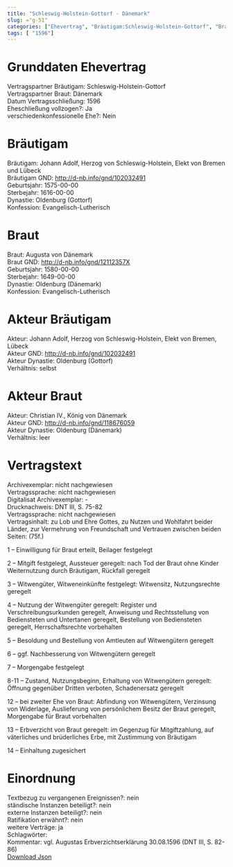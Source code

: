 ```yaml
---
title: "Schleswig-Holstein-Gottorf - Dänemark"
slug: ="g-51"
categories: ["Ehevertrag", "Bräutigam:Schleswig-Holstein-Gottorf", "Braut: Dänemark", "Eheschließung vollzogen?:Ja", "verschiedenkonfessionelle Ehe?:Nein", "Dynastie Bräutigam:Oldenburg (Gottorf)", "Akteur Bräutigam:Johann Adolf, Herzog von Schleswig-Holstein, Elekt von Bremen, Lübeck", "Akteur Braut:Christian IV., König von Dänemark", "Textbezug?:nein", "Ständisch?:nein", "Ratifikation?:nein", "Sonstiges?:ja", "Bräutigam:Schleswig-Holstein-Gottorf", "Braut: Dänemark"]
tags: [ "1596"]
---
```

<!--more-->

# Grunddaten Ehevertrag

Vertragspartner Bräutigam: Schleswig-Holstein-Gottorf<br>
Vertragspartner Braut: Dänemark<br>
Datum Vertragsschließung: 1596<br>
Eheschließung vollzogen?: Ja<br>
verschiedenkonfessionelle Ehe?: Nein<br>
# Bräutigam

Bräutigam: Johann Adolf, Herzog von Schleswig-Holstein, Elekt von Bremen und Lübeck<br>
Bräutigam GND: http://d-nb.info/gnd/102032491<br>
Geburtsjahr: 1575-00-00<br>
Sterbejahr: 1616-00-00<br>
Dynastie: Oldenburg (Gottorf)<br>
Konfession: Evangelisch-Lutherisch<br>
# Braut

Braut: Augusta von Dänemark<br>
Braut GND: http://d-nb.info/gnd/12112357X<br>
Geburtsjahr: 1580-00-00<br>
Sterbejahr: 1649-00-00<br>
Dynastie: Oldenburg (Dänemark)<br>
Konfession: Evangelisch-Lutherisch<br>
# Akteur Bräutigam

Akteur: Johann Adolf, Herzog von Schleswig-Holstein, Elekt von Bremen, Lübeck<br>
Akteur GND: http://d-nb.info/gnd/102032491<br>
Akteur Dynastie: Oldenburg (Gottorf)<br>
Verhältnis: selbst<br>
# Akteur Braut

Akteur: Christian IV., König von Dänemark<br>
Akteur GND: http://d-nb.info/gnd/118676059<br>
Akteur Dynastie: Oldenburg (Dänemark)<br>
Verhältnis: leer<br>
# Vertragstext

Archivexemplar: nicht nachgewiesen<br>
Vertragssprache: nicht nachgewiesen<br>
Digitalisat Archivexemplar: -<br>
Drucknachweis: DNT III, S. 75-82<br>
Vertragssprache: nicht nachgewiesen<br>
Vertragsinhalt: zu Lob und Ehre Gottes, zu Nutzen und Wohlfahrt beider Länder, zur Vermehrung von Freundschaft und Vertrauen zwischen beiden Seiten: (75f.)

1 – Einwilligung für Braut erteilt, Beilager festgelegt

2 – Mitgift festgelegt, Aussteuer geregelt: nach Tod der Braut ohne Kinder Weiternutzung durch Bräutigam, Rückfall geregelt

3 – Witwengüter, Witweneinkünfte festgelegt: Witwensitz, Nutzungsrechte geregelt

4 – Nutzung der Witwengüter geregelt: Register und Verschreibungsurkunden geregelt, Anweisung und Rechtsstellung von Bediensteten und Untertanen geregelt, Bestellung von Bediensteten geregelt, Herrschaftsrechte vorbehalten

5 – Besoldung und Bestellung von Amtleuten auf Witwengütern geregelt

6 – ggf. Nachbesserung von Witwengütern geregelt

7 – Morgengabe festgelegt

8-11 – Zustand, Nutzungsbeginn, Erhaltung von Witwengütern geregelt: Öffnung gegenüber Dritten verboten, Schadenersatz geregelt

12 – bei zweiter Ehe von Braut: Abfindung von Witwengütern, Verzinsung von Widerlage, Auslieferung von persönlichem Besitz der Braut geregelt, Morgengabe für Braut vorbehalten

13 – Erbverzicht von Braut geregelt: im Gegenzug für Mitgiftzahlung, auf väterliches und brüderliches Erbe, mit Zustimmung von Bräutigam

14 – Einhaltung zugesichert
<br>
# Einordnung

Textbezug zu vergangenen Ereignissen?: nein<br>
ständische Instanzen beteiligt?: nein<br>
externe Instanzen beteiligt?: nein<br>
Ratifikation erwähnt?: nein<br>
weitere Verträge: ja<br>
Schlagwörter: <br>
Kommentar: vgl. Augustas Erbverzichtserklärung 30.08.1596 (DNT III, S. 82-86)<br>
[Download Json](/vertraege/vertrag-51.json)